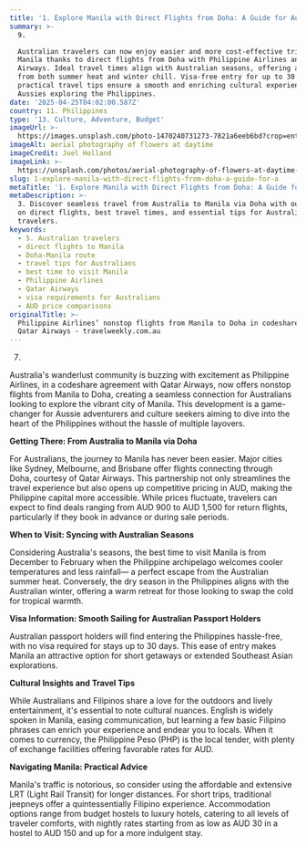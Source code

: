 ```yaml
---
title: '1. Explore Manila with Direct Flights from Doha: A Guide for Aussies'
summary: >-
  9. 

  Australian travelers can now enjoy easier and more cost-effective trips to
  Manila thanks to direct flights from Doha with Philippine Airlines and Qatar
  Airways. Ideal travel times align with Australian seasons, offering a respite
  from both summer heat and winter chill. Visa-free entry for up to 30 days and
  practical travel tips ensure a smooth and enriching cultural experience for
  Aussies exploring the Philippines.
date: '2025-04-25T04:02:00.587Z'
country: 11. Philippines
type: '13. Culture, Adventure, Budget'
imageUrl: >-
  https://images.unsplash.com/photo-1470240731273-7821a6eeb6bd?crop=entropy&cs=tinysrgb&fit=max&fm=jpg&ixid=M3w3Mzk5OTB8MHwxfHNlYXJjaHwxfHwxMS4lMjBQaGlsaXBwaW5lcyUyMDEzLiUyMEN1bHR1cmUlMkMlMjBBZHZlbnR1cmUlMkMlMjBCdWRnZXQlMjB0cmF2ZWwlMjBsYW5kc2NhcGV8ZW58MHwwfHx8MTc0NTU0NjQxOXww&ixlib=rb-4.0.3&q=80&w=1080
imageAlt: aerial photography of flowers at daytime
imageCredit: Joel Holland
imageLink: >-
  https://unsplash.com/photos/aerial-photography-of-flowers-at-daytime-TRhGEGdw-YY
slug: 1-explore-manila-with-direct-flights-from-doha-a-guide-for-a
metaTitle: '1. Explore Manila with Direct Flights from Doha: A Guide for Aussies'
metaDescription: >-
  3. Discover seamless travel from Australia to Manila via Doha with our guide
  on direct flights, best travel times, and essential tips for Australian
  travelers.
keywords:
  - 5. Australian travelers
  - direct flights to Manila
  - Doha-Manila route
  - travel tips for Australians
  - best time to visit Manila
  - Philippine Airlines
  - Qatar Airways
  - visa requirements for Australians
  - AUD price comparisons
originalTitle: >-
  Philippine Airlines’ nonstop flights from Manila to Doha in codeshare with
  Qatar Airways - travelweekly.com.au
---
```

7. 
Australia's wanderlust community is buzzing with excitement as Philippine Airlines, in a codeshare agreement with Qatar Airways, now offers nonstop flights from Manila to Doha, creating a seamless connection for Australians looking to explore the vibrant city of Manila. This development is a game-changer for Aussie adventurers and culture seekers aiming to dive into the heart of the Philippines without the hassle of multiple layovers.

**Getting There: From Australia to Manila via Doha**

For Australians, the journey to Manila has never been easier. Major cities like Sydney, Melbourne, and Brisbane offer flights connecting through Doha, courtesy of Qatar Airways. This partnership not only streamlines the travel experience but also opens up competitive pricing in AUD, making the Philippine capital more accessible. While prices fluctuate, travelers can expect to find deals ranging from AUD 900 to AUD 1,500 for return flights, particularly if they book in advance or during sale periods.

**When to Visit: Syncing with Australian Seasons**

Considering Australia's seasons, the best time to visit Manila is from December to February when the Philippine archipelago welcomes cooler temperatures and less rainfall— a perfect escape from the Australian summer heat. Conversely, the dry season in the Philippines aligns with the Australian winter, offering a warm retreat for those looking to swap the cold for tropical warmth.

**Visa Information: Smooth Sailing for Australian Passport Holders**

Australian passport holders will find entering the Philippines hassle-free, with no visa required for stays up to 30 days. This ease of entry makes Manila an attractive option for short getaways or extended Southeast Asian explorations.

**Cultural Insights and Travel Tips**

While Australians and Filipinos share a love for the outdoors and lively entertainment, it's essential to note cultural nuances. English is widely spoken in Manila, easing communication, but learning a few basic Filipino phrases can enrich your experience and endear you to locals. When it comes to currency, the Philippine Peso (PHP) is the local tender, with plenty of exchange facilities offering favorable rates for AUD.

**Navigating Manila: Practical Advice**

Manila's traffic is notorious, so consider using the affordable and extensive LRT (Light Rail Transit) for longer distances. For short trips, traditional jeepneys offer a quintessentially Filipino experience. Accommodation options range from budget hostels to luxury hotels, catering to all levels of traveler comforts, with nightly rates starting from as low as AUD 30 in a hostel to AUD 150 and up for a more indulgent stay.
